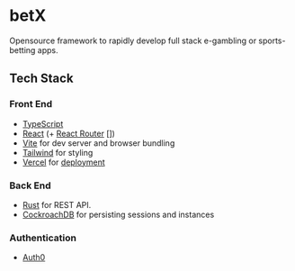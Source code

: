 # betX
Opensource framework to rapidly develop full stack e-gambling or sports-betting apps.

## Tech Stack
### Front End
- [TypeScript](https://www.typescriptlang.org/)
- [React](https://reactjs.org/) (+ [React Router](https://reactrouter.com/) [])
- [Vite](https://vitejs.dev/) for dev server and browser bundling
- [Tailwind](https://tailwindcss.com/) for styling
- [Vercel](https://vercel.com/) for [deployment](https://vitejs.dev/guide/static-deploy.html#vercel)

### Back End
- [Rust](https://www.rust-lang.org/) for REST API.
- [CockroachDB](https://www.cockroachlabs.com/) for persisting sessions and instances

### Authentication
- [Auth0](https://vercel.com/templates/react/auth0-react)
